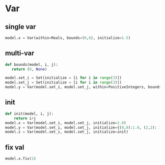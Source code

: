 # Var

## single var
```py
model.x = Var(within=Reals, bounds=(0,6), initialize=1.5)
```

## multi-var
```py
def bounds(model, i, j):
   return (0, None)

model.set_i = Set(initialize = [i for i in range(3)])  
model.set_j = Set(initialize = [i for i in range(3)])  
model.y = Var(model.set_i, model.set_j, within=PositiveIntegers, bounds=bounds)
```

## init
```py
def init(model, i, j):
    return i+j
model.x = Var(model.set_i, model.set_j, initialize=2.0)
model.y = Var(model.set_i, model.set_j, initialize={(0,0):1.0, (2,2): 1.1})
model.z = Var(model.set_i, model.set_j, initialize=init)
```

## fix val
```py
model.x.fix(1)
```
